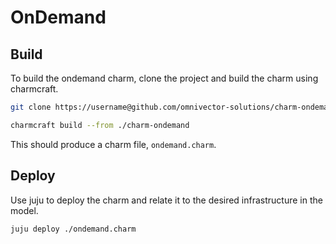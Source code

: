 # OnDemand

## Build
To build the ondemand charm, clone the project and build the charm using charmcraft.
```bash
git clone https://username@github.com/omnivector-solutions/charm-ondemand

charmcraft build --from ./charm-ondemand
```
This should produce a charm file, `ondemand.charm`.


## Deploy
Use juju to deploy the charm and relate it to the desired infrastructure in the model.
```bash
juju deploy ./ondemand.charm
```